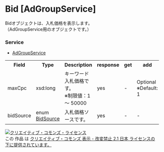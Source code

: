 # Bid [AdGroupService]
Bidオブジェクトは、入札価格を表示します。<br>
（AdGroupService用のオブジェクトです。）

### Service
+ [AdGroupService](../services/AdGroupService.md)

<table>
 <tr>
  <th>Field</th>
  <th>Type</th>
  <th>Description</th>
  <th>response</th>
  <th>get</th>
  <th>add</th>
  <th>set</th>
  <th>remove</th>
 </tr>
 <tr>
  <td>maxCpc</td>
  <td>xsd:long</td>
  <td>キーワード入札価格です。<br>※制限値：1～ 50000</td>
  <td>yes</td>
  <td>-</td>
  <td>Optional<br>※Default: 1</td>
  <td>Optional<br><i><Updatable</i></td>
  <td>-</td>
 </tr>
 <tr>
  <td>bidSource</td>
  <td>enum <a href="./BidSource.md">BidSource</a></td>
  <td>入札価格ソースです。</td>
  <td>yes</td>
  <td>-</td>
  <td>-</td>
  <td>-</td>
  <td>-</td>
 </tr>
</table>

<a rel="license" href="http://creativecommons.org/licenses/by-nd/2.1/jp/"><img alt="クリエイティブ・コモンズ・ライセンス" style="border-width:0" src="https://i.creativecommons.org/l/by-nd/2.1/jp/88x31.png" /></a><br />この 作品 は <a rel="license" href="http://creativecommons.org/licenses/by-nd/2.1/jp/">クリエイティブ・コモンズ 表示 - 改変禁止 2.1 日本 ライセンスの下に提供されています。</a>
